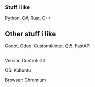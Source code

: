 ### Stuff i like

Python, C#, Rust, C++

## Other stuff i like

Godot, Odoo, Customtkinter, Qt5, FastAPI

##

Version Control: Git

OS: Kubuntu

Browser: Chromium
